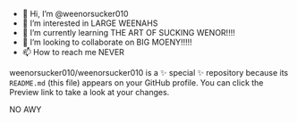 - 👋 Hi, I’m @weenorsucker010
- 👀 I’m interested in LARGE WEENAHS
- 🌱 I’m currently learning THE ART OF SUCKING WENOR!!!!
- 💞️ I’m looking to collaborate on BIG MOENY!!!!!
- 📫 How to reach me NEVER

weenorsucker010/weenorsucker010 is a ✨ special ✨ repository because its `README.md` (this file) appears on your GitHub profile.
You can click the Preview link to take a look at your changes.

NO AWY
